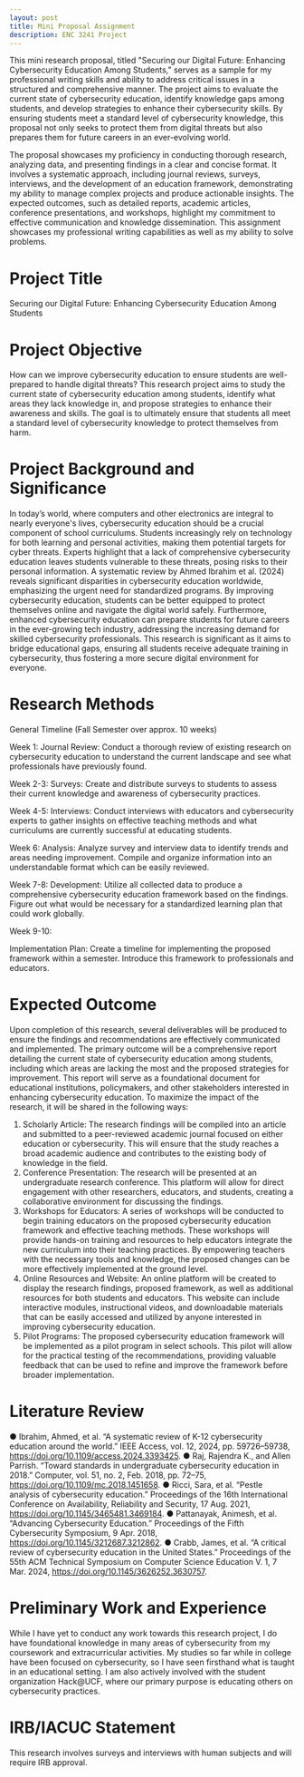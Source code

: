 ```yaml
---
layout: post
title: Mini Proposal Assignment
description: ENC 3241 Project
---
```

This mini research proposal, titled "Securing our Digital Future: Enhancing Cybersecurity Education Among Students," serves as a sample for my professional writing skills and ability to address critical issues in a structured and comprehensive manner. The project aims to evaluate the current state of cybersecurity education, identify knowledge gaps among students, and develop strategies to enhance their cybersecurity skills. By ensuring students meet a standard level of cybersecurity knowledge, this proposal not only seeks to protect them from digital threats but also prepares them for future careers in an ever-evolving world.

The proposal showcases my proficiency in conducting thorough research, analyzing data, and presenting findings in a clear and concise format. It involves a systematic approach, including journal reviews, surveys, interviews, and the development of an education framework, demonstrating my ability to manage complex projects and produce actionable insights. The expected outcomes, such as detailed reports, academic articles, conference presentations, and workshops, highlight my commitment to effective communication and knowledge dissemination. This assignment showcases my professional writing capabilities as well as my ability to solve problems.

Project Title
============

Securing our Digital Future: Enhancing Cybersecurity Education Among Students

Project Objective
============
How can we improve cybersecurity education to ensure students are well-prepared to handle
digital threats? This research project aims to study the current state of cybersecurity education
among students, identify what areas they lack knowledge in, and propose strategies to enhance
their awareness and skills. The goal is to ultimately ensure that students all meet a standard level
of cybersecurity knowledge to protect themselves from harm.

Project Background and Significance
============

In today’s world, where computers and other electronics are integral to nearly everyone's lives,
cybersecurity education should be a crucial component of school curriculums. Students
increasingly rely on technology for both learning and personal activities, making them potential
targets for cyber threats. Experts highlight that a lack of comprehensive cybersecurity education
leaves students vulnerable to these threats, posing risks to their personal information. A
systematic review by Ahmed Ibrahim et al. (2024) reveals significant disparities in cybersecurity
education worldwide, emphasizing the urgent need for standardized programs. By improving
cybersecurity education, students can be better equipped to protect themselves online and
navigate the digital world safely. Furthermore, enhanced cybersecurity education can prepare
students for future careers in the ever-growing tech industry, addressing the increasing demand
for skilled cybersecurity professionals. This research is significant as it aims to bridge
educational gaps, ensuring all students receive adequate training in cybersecurity, thus fostering a
more secure digital environment for everyone.

Research Methods
============

General Timeline (Fall Semester over approx. 10 weeks)

Week 1:
Journal Review: Conduct a thorough review of existing research on cybersecurity
education to understand the current landscape and see what professionals have previously
found.

Week 2-3:
Surveys: Create and distribute surveys to students to assess their current knowledge and
awareness of cybersecurity practices.

Week 4-5:
Interviews: Conduct interviews with educators and cybersecurity experts to gather
insights on effective teaching methods and what curriculums are currently successful at
educating students.

Week 6:
Analysis: Analyze survey and interview data to identify trends and areas needing
improvement. Compile and organize information into an understandable format which
can be easily reviewed.

Week 7-8:
Development: Utilize all collected data to produce a comprehensive cybersecurity
education framework based on the findings. Figure out what would be necessary for a
standardized learning plan that could work globally.

Week 9-10:

Implementation Plan: Create a timeline for implementing the proposed framework
within a semester. Introduce this framework to professionals and educators.

Expected Outcome
============

Upon completion of this research, several deliverables will be produced to ensure the findings
and recommendations are effectively communicated and implemented. The primary outcome
will be a comprehensive report detailing the current state of cybersecurity education among
students, including which areas are lacking the most and the proposed strategies for
improvement. This report will serve as a foundational document for educational institutions,
policymakers, and other stakeholders interested in enhancing cybersecurity education.
To maximize the impact of the research, it will be shared in the following ways:
1. Scholarly Article: The research findings will be compiled into an article and submitted
to a peer-reviewed academic journal focused on either education or cybersecurity. This
will ensure that the study reaches a broad academic audience and contributes to the
existing body of knowledge in the field.
2. Conference Presentation: The research will be presented at an undergraduate research
conference. This platform will allow for direct engagement with other researchers,
educators, and students, creating a collaborative environment for discussing the findings.
3. Workshops for Educators: A series of workshops will be conducted to begin training
educators on the proposed cybersecurity education framework and effective teaching
methods. These workshops will provide hands-on training and resources to help
educators integrate the new curriculum into their teaching practices. By empowering
teachers with the necessary tools and knowledge, the proposed changes can be more
effectively implemented at the ground level.
4. Online Resources and Website: An online platform will be created to display the
research findings, proposed framework, as well as additional resources for both students
and educators. This website can include interactive modules, instructional videos, and
downloadable materials that can be easily accessed and utilized by anyone interested in
improving cybersecurity education.
5. Pilot Programs: The proposed cybersecurity education framework will be implemented
as a pilot program in select schools. This pilot will allow for the practical testing of the
recommendations, providing valuable feedback that can be used to refine and improve
the framework before broader implementation.

Literature Review
============

● Ibrahim, Ahmed, et al. “A systematic review of K-12 cybersecurity education around the
world.” IEEE Access, vol. 12, 2024, pp. 59726–59738,
https://doi.org/10.1109/access.2024.3393425.
● Raj, Rajendra K., and Allen Parrish. “Toward standards in undergraduate cybersecurity
education in 2018.” Computer, vol. 51, no. 2, Feb. 2018, pp. 72–75,
https://doi.org/10.1109/mc.2018.1451658.
● Ricci, Sara, et al. “Pestle analysis of cybersecurity education.” Proceedings of the 16th
International Conference on Availability, Reliability and Security, 17 Aug. 2021,
https://doi.org/10.1145/3465481.3469184.
● Pattanayak, Animesh, et al. “Advancing Cybersecurity Education.” Proceedings of the
Fifth Cybersecurity Symposium, 9 Apr. 2018, https://doi.org/10.1145/3212687.3212862.
● Crabb, James, et al. “A critical review of cybersecurity education in the United States.”
Proceedings of the 55th ACM Technical Symposium on Computer Science Education V.
1, 7 Mar. 2024, https://doi.org/10.1145/3626252.3630757.

Preliminary Work and Experience
============

While I have yet to conduct any work towards this research project, I do have foundational
knowledge in many areas of cybersecurity from my coursework and extracurricular activities.
My studies so far while in college have been focused on cybersecurity, so I have seen firsthand
what is taught in an educational setting. I am also actively involved with the student organization
Hack@UCF, where our primary purpose is educating others on cybersecurity practices.

IRB/IACUC Statement
============

This research involves surveys and interviews with human subjects and will require IRB
approval.
